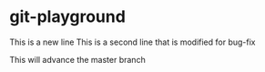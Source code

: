 # git-playground
This is a new line
This is a second line that is modified for bug-fix

This will advance the master branch

